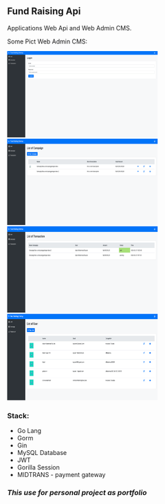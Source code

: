 ## Fund Raising Api

Applications Web Api and Web Admin CMS.

Some Pict Web Admin CMS:

<img src="screenshot/login-page.png" width="350" height="200">
<img src="screenshot/campaign-list.png" width="350" height="200">
<img src="screenshot/transaction-list.png" width="350" height="200">
<img src="screenshot/user-list.png" width="350" height="200">

### Stack: 
- Go Lang
- Gorm
- Gin
- MySQL Database
- JWT
- Gorilla Session
- MIDTRANS - payment gateway


### _This use for personal project as portfolio_